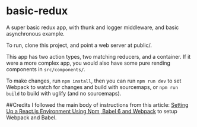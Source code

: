# basic-redux
A super basic redux app, with thunk and logger middleware, and basic asynchronous example.

To run, clone this project, and point a web server at public/.

This app has two action types, two matching reducers, and a container. If it were a more complex app, you would also have some pure rending components in `src/components/`.

To make changes, run `npm install`, then you can run `npm run dev` to set Webpack to watch for changes and build with sourcemaps, or `npm run build` to build with uglify (and no sourcemaps).

##Credits
I followed the main body of instructions from this article: [Setting Up a React.js Environment Using Npm, Babel 6 and Webpack](https://www.codementor.io/reactjs/tutorial/beginner-guide-setup-reactjs-environment-npm-babel-6-webpack) to setup Webpack and Babel.
